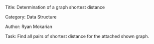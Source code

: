 Title: Determination of a graph shortest distance

Category: Data Structure

Author: Ryan Mokarian

Task: Find all pairs of shortest distance for the attached shown graph.
